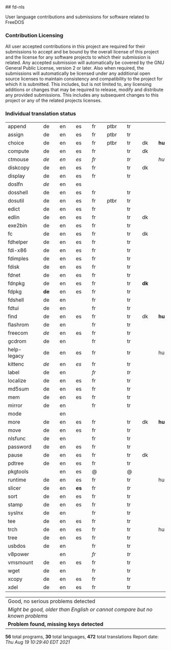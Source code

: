 <html><body>
## fd-nls

User language contributions and submissions for software related to FreeDOS

### Contribution Licensing

All user accepted contributions in this project are required for their
submissions to accept and be bound by the overall license of this project and
the license for any software projects to which their submission is related.
Any accepted submission will automatically be covered by the GNU General
Public License, version 2 or later. Also when required, the submissions will
automatically be licensed under any additional open source licenses to
maintain consistency and compatibility to the project for which it is
submitted. This includes, but is not limited to, any licensing additions or
changes that may be required to release, modify and distribute any provided
submissions. This includes any subsequent changes to this project or any of
the related projects licenses.

### Individual translation status
<table>
<tr><td>append</td><td></td><td>de</td><td></td><td>en</td><td></td><td>es</td><td></td><td>fr</td><td></td><td>ptbr</td><td></td><td>tr</td><td></td><td></td><td></td><td></td><td></td><td></td><td></td><td></td><td></td><td></td><td></td><td></td><td></td><td></td><td></td><td></td><td></td><td></td><td></td><td></td><td></td><td></td><td></td><td></td><td></td><td></td><td></td><td></td><td></td><td></td><td></td><td></td><td></td><td></td><td></td><td></td><td></td><td></td><td></td><td></td><td></td><td></td><td></td><td></td><td></td><td></td><td></td><td></td><td></td><td></td></tr>
<tr><td>assign</td><td></td><td>de</td><td></td><td>en</td><td></td><td>es</td><td></td><td>fr</td><td></td><td>ptbr</td><td></td><td>tr</td><td></td><td></td><td></td><td></td><td></td><td></td><td></td><td></td><td></td><td></td><td></td><td></td><td></td><td></td><td></td><td></td><td></td><td></td><td></td><td></td><td></td><td></td><td></td><td></td><td></td><td></td><td></td><td></td><td></td><td></td><td></td><td></td><td></td><td></td><td></td><td></td><td></td><td></td><td></td><td></td><td></td><td></td><td></td><td></td><td></td><td></td><td></td><td></td><td></td><td></td></tr>
<tr><td>choice</td><td></td><td>de</td><td></td><td>en</td><td></td><td>es</td><td></td><td>fr</td><td></td><td>ptbr</td><td></td><td>tr</td><td></td><td>dk</td><td></td><td><b>hu</b></td><td></td><td>it</td><td></td><td><b>lv</b></td><td></td><td>nl</td><td></td><td>pl</td><td></td><td>pt</td><td></td><td>sl</td><td></td><td><b>sv</b></td><td></td><td></td><td></td><td></td><td></td><td></td><td></td><td></td><td></td><td></td><td></td><td></td><td></td><td></td><td></td><td></td><td></td><td></td><td></td><td></td><td></td><td></td><td></td><td></td><td></td><td></td><td></td><td></td><td></td><td></td><td></td><td></td></tr>
<tr><td>compute</td><td></td><td>de</td><td></td><td>en</td><td></td><td>es</td><td></td><td>fr</td><td></td><td></td><td></td><td>tr</td><td></td><td>dk</td><td></td><td></td><td></td><td></td><td></td><td></td><td></td><td></td><td></td><td>pl</td><td></td><td>pt</td><td></td><td>sl</td><td></td><td></td><td></td><td>cz</td><td></td><td><i>ru</i></td><td></td><td></td><td></td><td></td><td></td><td></td><td></td><td></td><td></td><td></td><td></td><td></td><td></td><td></td><td></td><td></td><td></td><td></td><td></td><td></td><td></td><td></td><td></td><td></td><td></td><td></td><td></td><td></td></tr>
<tr><td>ctmouse</td><td></td><td><i>de</i></td><td></td><td><i>en</i></td><td></td><td><i>es</i></td><td></td><td><i>fr</i></td><td></td><td></td><td></td><td><i>tr</i></td><td></td><td></td><td></td><td><i>hu</i></td><td></td><td><i>it</i></td><td></td><td><i>lv</i></td><td></td><td><i>nl</i></td><td></td><td><i>pl</i></td><td></td><td><i>pt</i></td><td></td><td></td><td></td><td></td><td></td><td></td><td></td><td></td><td></td><td><i>br</i></td><td></td><td><i>sk</i></td><td></td><td></td><td></td><td></td><td></td><td></td><td></td><td></td><td></td><td></td><td></td><td></td><td></td><td></td><td></td><td></td><td></td><td></td><td></td><td></td><td></td><td></td><td></td><td></td></tr>
<tr><td>diskcopy</td><td></td><td>de</td><td></td><td>en</td><td></td><td>es</td><td></td><td>fr</td><td></td><td></td><td></td><td>tr</td><td></td><td>dk</td><td></td><td></td><td></td><td><i>it</i></td><td></td><td></td><td></td><td><i>nl</i></td><td></td><td>pl</td><td></td><td></td><td></td><td>sl</td><td></td><td></td><td></td><td></td><td></td><td></td><td></td><td></td><td></td><td></td><td></td><td></td><td></td><td></td><td></td><td></td><td></td><td></td><td></td><td></td><td></td><td></td><td></td><td></td><td></td><td></td><td></td><td></td><td></td><td></td><td></td><td></td><td></td><td></td></tr>
<tr><td>display</td><td></td><td>de</td><td></td><td>en</td><td></td><td>es</td><td></td><td>fr</td><td></td><td></td><td></td><td>tr</td><td></td><td></td><td></td><td></td><td></td><td></td><td></td><td></td><td></td><td></td><td></td><td></td><td></td><td></td><td></td><td></td><td></td><td></td><td></td><td></td><td></td><td></td><td></td><td></td><td></td><td></td><td></td><td></td><td></td><td></td><td></td><td></td><td></td><td></td><td></td><td></td><td></td><td></td><td></td><td></td><td></td><td></td><td></td><td></td><td></td><td></td><td></td><td></td><td></td><td></td></tr>
<tr><td>doslfn</td><td></td><td><i>de</i></td><td></td><td>en</td><td></td><td>es</td><td></td><td></td><td></td><td></td><td></td><td></td><td></td><td></td><td></td><td></td><td></td><td></td><td></td><td></td><td></td><td></td><td></td><td></td><td></td><td></td><td></td><td></td><td></td><td></td><td></td><td></td><td></td><td></td><td></td><td></td><td></td><td></td><td></td><td></td><td></td><td></td><td></td><td></td><td></td><td></td><td></td><td></td><td></td><td></td><td></td><td></td><td></td><td></td><td></td><td></td><td></td><td></td><td></td><td></td><td></td><td></td></tr>
<tr><td>dosshell</td><td></td><td>de</td><td></td><td>en</td><td></td><td>es</td><td></td><td>fr</td><td></td><td></td><td></td><td>tr</td><td></td><td></td><td></td><td></td><td></td><td></td><td></td><td></td><td></td><td></td><td></td><td></td><td></td><td></td><td></td><td></td><td></td><td></td><td></td><td></td><td></td><td></td><td></td><td></td><td></td><td></td><td></td><td></td><td></td><td></td><td></td><td></td><td></td><td></td><td></td><td></td><td></td><td></td><td></td><td></td><td></td><td></td><td></td><td></td><td></td><td></td><td></td><td></td><td></td><td></td></tr>
<tr><td>dosutil</td><td></td><td>de</td><td></td><td>en</td><td></td><td>es</td><td></td><td>fr</td><td></td><td>ptbr</td><td></td><td>tr</td><td></td><td></td><td></td><td></td><td></td><td></td><td></td><td></td><td></td><td></td><td></td><td></td><td></td><td></td><td></td><td></td><td></td><td></td><td></td><td></td><td></td><td></td><td></td><td></td><td></td><td></td><td></td><td></td><td></td><td></td><td></td><td></td><td></td><td></td><td></td><td></td><td></td><td></td><td></td><td></td><td></td><td></td><td></td><td></td><td></td><td></td><td></td><td></td><td></td><td></td></tr>
<tr><td>edict</td><td></td><td>de</td><td></td><td>en</td><td></td><td>es</td><td></td><td>fr</td><td></td><td></td><td></td><td>tr</td><td></td><td></td><td></td><td></td><td></td><td></td><td></td><td></td><td></td><td></td><td></td><td></td><td></td><td></td><td></td><td></td><td></td><td></td><td></td><td></td><td></td><td></td><td></td><td></td><td></td><td></td><td></td><td></td><td></td><td></td><td></td><td></td><td></td><td></td><td></td><td></td><td></td><td></td><td></td><td></td><td></td><td></td><td></td><td></td><td></td><td></td><td></td><td></td><td></td><td></td></tr>
<tr><td>edlin</td><td></td><td>de</td><td></td><td>en</td><td></td><td>es</td><td></td><td>fr</td><td></td><td></td><td></td><td>tr</td><td></td><td>dk</td><td></td><td></td><td></td><td>it</td><td></td><td></td><td></td><td>nl</td><td></td><td>pl</td><td></td><td>pt</td><td></td><td>sl</td><td></td><td>sv</td><td></td><td></td><td></td><td></td><td></td><td></td><td></td><td></td><td></td><td>da</td><td></td><td>eo</td><td></td><td>eu</td><td></td><td>fi</td><td></td><td>is</td><td></td><td><b>ja</b></td><td></td><td>la</td><td></td><td>no</td><td></td><td></td><td></td><td></td><td></td><td></td><td></td><td></td></tr>
<tr><td>exe2bin</td><td></td><td>de</td><td></td><td>en</td><td></td><td>es</td><td></td><td>fr</td><td></td><td></td><td></td><td>tr</td><td></td><td></td><td></td><td></td><td></td><td></td><td></td><td></td><td></td><td></td><td></td><td></td><td></td><td></td><td></td><td></td><td></td><td></td><td></td><td></td><td></td><td></td><td></td><td></td><td></td><td></td><td></td><td></td><td></td><td></td><td></td><td></td><td></td><td></td><td></td><td></td><td></td><td></td><td></td><td></td><td></td><td></td><td></td><td></td><td></td><td></td><td></td><td></td><td></td><td></td></tr>
<tr><td>fc</td><td></td><td>de</td><td></td><td>en</td><td></td><td>es</td><td></td><td>fr</td><td></td><td></td><td></td><td>tr</td><td></td><td>dk</td><td></td><td></td><td></td><td>it</td><td></td><td>lv</td><td></td><td>nl</td><td></td><td>pl</td><td></td><td></td><td></td><td>sl</td><td></td><td>sv</td><td></td><td></td><td></td><td></td><td></td><td></td><td></td><td></td><td></td><td></td><td></td><td></td><td></td><td></td><td></td><td></td><td></td><td></td><td></td><td></td><td></td><td></td><td></td><td></td><td></td><td></td><td></td><td></td><td></td><td></td><td></td><td></td></tr>
<tr><td>fdhelper</td><td></td><td>de</td><td></td><td>en</td><td></td><td>es</td><td></td><td>fr</td><td></td><td></td><td></td><td>tr</td><td></td><td></td><td></td><td></td><td></td><td></td><td></td><td></td><td></td><td>nl</td><td></td><td></td><td></td><td></td><td></td><td></td><td></td><td></td><td></td><td></td><td></td><td></td><td></td><td></td><td></td><td></td><td></td><td></td><td></td><td>eo</td><td></td><td></td><td></td><td></td><td></td><td></td><td></td><td></td><td></td><td></td><td></td><td></td><td></td><td></td><td></td><td></td><td></td><td></td><td></td><td></td></tr>
<tr><td>fdi-x86</td><td></td><td>de</td><td></td><td>en</td><td></td><td>es</td><td></td><td>fr</td><td></td><td></td><td></td><td>tr</td><td></td><td></td><td></td><td></td><td></td><td></td><td></td><td></td><td></td><td></td><td></td><td></td><td></td><td></td><td></td><td></td><td></td><td></td><td></td><td></td><td></td><td></td><td></td><td></td><td></td><td></td><td></td><td></td><td></td><td></td><td></td><td></td><td></td><td></td><td></td><td></td><td></td><td></td><td></td><td></td><td></td><td></td><td></td><td></td><td></td><td></td><td></td><td></td><td></td><td></td></tr>
<tr><td>fdimples</td><td></td><td>de</td><td></td><td>en</td><td></td><td>es</td><td></td><td>fr</td><td></td><td></td><td></td><td>tr</td><td></td><td></td><td></td><td></td><td></td><td></td><td></td><td></td><td></td><td><i>nl</i></td><td></td><td></td><td></td><td></td><td></td><td></td><td></td><td></td><td></td><td></td><td></td><td><i>ru</i></td><td></td><td></td><td></td><td></td><td></td><td></td><td></td><td>eo</td><td></td><td></td><td></td><td></td><td></td><td></td><td></td><td></td><td></td><td></td><td></td><td></td><td></td><td></td><td></td><td></td><td></td><td></td><td></td><td></td></tr>
<tr><td>fdisk</td><td></td><td>de</td><td></td><td>en</td><td></td><td>es</td><td></td><td>fr</td><td></td><td></td><td></td><td>tr</td><td></td><td></td><td></td><td></td><td></td><td></td><td></td><td></td><td></td><td></td><td></td><td></td><td></td><td></td><td></td><td></td><td></td><td></td><td></td><td></td><td></td><td></td><td></td><td></td><td></td><td></td><td></td><td></td><td></td><td></td><td></td><td></td><td></td><td></td><td></td><td></td><td></td><td></td><td></td><td></td><td></td><td></td><td></td><td></td><td></td><td></td><td></td><td></td><td></td><td></td></tr>
<tr><td>fdnet</td><td></td><td>de</td><td></td><td>en</td><td></td><td>es</td><td></td><td>fr</td><td></td><td></td><td></td><td>tr</td><td></td><td></td><td></td><td></td><td></td><td></td><td></td><td></td><td></td><td></td><td></td><td></td><td></td><td></td><td></td><td></td><td></td><td></td><td></td><td></td><td></td><td></td><td></td><td></td><td></td><td></td><td></td><td></td><td></td><td></td><td></td><td></td><td></td><td></td><td></td><td></td><td></td><td></td><td></td><td></td><td></td><td></td><td></td><td></td><td></td><td></td><td></td><td></td><td></td><td></td></tr>
<tr><td>fdnpkg</td><td></td><td>de</td><td></td><td>en</td><td></td><td>es</td><td></td><td>fr</td><td></td><td></td><td></td><td>tr</td><td></td><td><b>dk</b></td><td></td><td></td><td></td><td></td><td></td><td></td><td></td><td></td><td></td><td><b>pl</b></td><td></td><td></td><td></td><td><b>sl</b></td><td></td><td></td><td></td><td></td><td></td><td></td><td></td><td></td><td></td><td></td><td></td><td></td><td></td><td></td><td></td><td></td><td></td><td></td><td></td><td></td><td></td><td></td><td></td><td></td><td></td><td></td><td></td><td><b>si</b></td><td></td><td></td><td></td><td></td><td></td><td></td></tr>
<tr><td>fdpkg</td><td></td><td><b>de</b></td><td></td><td>en</td><td></td><td>es</td><td></td><td>fr</td><td></td><td></td><td></td><td>tr</td><td></td><td></td><td></td><td></td><td></td><td></td><td></td><td></td><td></td><td></td><td></td><td>pl</td><td></td><td></td><td></td><td></td><td></td><td></td><td></td><td></td><td></td><td></td><td></td><td></td><td></td><td></td><td></td><td></td><td></td><td></td><td></td><td></td><td></td><td></td><td></td><td></td><td></td><td></td><td></td><td></td><td></td><td></td><td></td><td></td><td></td><td></td><td></td><td></td><td></td><td></td></tr>
<tr><td>fdshell</td><td></td><td>de</td><td></td><td>en</td><td></td><td></td><td></td><td>fr</td><td></td><td></td><td></td><td>tr</td><td></td><td></td><td></td><td></td><td></td><td></td><td></td><td></td><td></td><td></td><td></td><td></td><td></td><td></td><td></td><td></td><td></td><td></td><td></td><td></td><td></td><td></td><td></td><td></td><td></td><td></td><td></td><td></td><td></td><td></td><td></td><td></td><td></td><td></td><td></td><td></td><td></td><td></td><td></td><td></td><td></td><td></td><td></td><td></td><td></td><td></td><td></td><td></td><td></td><td></td></tr>
<tr><td>fdtui</td><td></td><td>de</td><td></td><td>en</td><td></td><td></td><td></td><td>fr</td><td></td><td></td><td></td><td>tr</td><td></td><td></td><td></td><td></td><td></td><td></td><td></td><td></td><td></td><td></td><td></td><td></td><td></td><td></td><td></td><td></td><td></td><td></td><td></td><td></td><td></td><td></td><td></td><td></td><td></td><td></td><td></td><td></td><td></td><td></td><td></td><td></td><td></td><td></td><td></td><td></td><td></td><td></td><td></td><td></td><td></td><td></td><td></td><td></td><td></td><td></td><td></td><td></td><td></td><td></td></tr>
<tr><td>find</td><td></td><td>de</td><td></td><td>en</td><td></td><td>es</td><td></td><td>fr</td><td></td><td></td><td></td><td>tr</td><td></td><td>dk</td><td></td><td><b>hu</b></td><td></td><td>it</td><td></td><td>lv</td><td></td><td>nl</td><td></td><td>pl</td><td></td><td>pt</td><td></td><td>sl</td><td></td><td><b>sv</b></td><td></td><td></td><td></td><td>ru</td><td></td><td></td><td></td><td></td><td></td><td></td><td></td><td></td><td></td><td></td><td></td><td></td><td></td><td></td><td></td><td></td><td></td><td></td><td></td><td></td><td></td><td></td><td></td><td></td><td></td><td></td><td></td><td></td></tr>
<tr><td>flashrom</td><td></td><td>de</td><td></td><td>en</td><td></td><td></td><td></td><td>fr</td><td></td><td></td><td></td><td>tr</td><td></td><td></td><td></td><td></td><td></td><td></td><td></td><td></td><td></td><td></td><td></td><td></td><td></td><td></td><td></td><td></td><td></td><td></td><td></td><td></td><td></td><td></td><td></td><td></td><td></td><td></td><td></td><td></td><td></td><td></td><td></td><td></td><td></td><td></td><td></td><td></td><td></td><td></td><td></td><td></td><td></td><td></td><td></td><td></td><td></td><td></td><td></td><td></td><td></td><td></td></tr>
<tr><td>freecom</td><td></td><td><i>de</i></td><td></td><td>en</td><td></td><td>es</td><td></td><td>fr</td><td></td><td></td><td></td><td>tr</td><td></td><td></td><td></td><td></td><td></td><td><i>it</i></td><td></td><td></td><td></td><td><i>nl</i></td><td></td><td>pl</td><td></td><td></td><td></td><td><i>sl</i></td><td></td><td><i>sv</i></td><td></td><td></td><td></td><td><i>ru</i></td><td></td><td></td><td></td><td></td><td></td><td></td><td></td><td></td><td></td><td></td><td></td><td></td><td></td><td></td><td></td><td></td><td></td><td></td><td></td><td></td><td></td><td></td><td></td><td><i>rs</i></td><td></td><td><i>ua</i></td><td></td><td></td></tr>
<tr><td>gcdrom</td><td></td><td>de</td><td></td><td>en</td><td></td><td></td><td></td><td>fr</td><td></td><td></td><td></td><td>tr</td><td></td><td></td><td></td><td></td><td></td><td></td><td></td><td></td><td></td><td></td><td></td><td></td><td></td><td></td><td></td><td></td><td></td><td></td><td></td><td></td><td></td><td></td><td></td><td></td><td></td><td></td><td></td><td></td><td></td><td></td><td></td><td></td><td></td><td></td><td></td><td></td><td></td><td></td><td></td><td></td><td></td><td></td><td></td><td></td><td></td><td></td><td></td><td></td><td></td><td></td></tr>
<tr><td>help-legacy</td><td></td><td>de</td><td></td><td>en</td><td></td><td>es</td><td></td><td>fr</td><td></td><td></td><td></td><td>tr</td><td></td><td></td><td></td><td>hu</td><td></td><td>it</td><td></td><td><b>lv</b></td><td></td><td>nl</td><td></td><td>pl</td><td></td><td>pt</td><td></td><td>sl</td><td></td><td></td><td></td><td></td><td></td><td>ru</td><td></td><td></td><td></td><td></td><td></td><td></td><td></td><td></td><td></td><td></td><td></td><td></td><td></td><td></td><td></td><td></td><td></td><td></td><td></td><td></td><td></td><td></td><td></td><td></td><td></td><td></td><td></td><td></td></tr>
<tr><td>kittenc</td><td></td><td><i>de</i></td><td></td><td>en</td><td></td><td><i>es</i></td><td></td><td>fr</td><td></td><td></td><td></td><td>tr</td><td></td><td></td><td></td><td></td><td></td><td></td><td></td><td></td><td></td><td></td><td></td><td></td><td></td><td></td><td></td><td></td><td></td><td></td><td></td><td></td><td></td><td></td><td></td><td></td><td></td><td></td><td></td><td></td><td></td><td></td><td></td><td></td><td></td><td></td><td></td><td></td><td></td><td></td><td></td><td></td><td></td><td></td><td></td><td></td><td></td><td></td><td></td><td></td><td></td><td></td></tr>
<tr><td>label</td><td></td><td>de</td><td></td><td>en</td><td></td><td></td><td></td><td><i>fr</i></td><td></td><td></td><td></td><td><i>tr</i></td><td></td><td></td><td></td><td></td><td></td><td></td><td></td><td></td><td></td><td></td><td></td><td></td><td></td><td></td><td></td><td></td><td></td><td></td><td></td><td></td><td></td><td></td><td></td><td></td><td></td><td></td><td></td><td></td><td></td><td></td><td></td><td></td><td></td><td></td><td></td><td></td><td></td><td></td><td></td><td></td><td></td><td></td><td></td><td></td><td></td><td></td><td></td><td></td><td></td><td></td></tr>
<tr><td>localize</td><td></td><td>de</td><td></td><td>en</td><td></td><td>es</td><td></td><td>fr</td><td></td><td></td><td></td><td>tr</td><td></td><td></td><td></td><td></td><td></td><td></td><td></td><td></td><td></td><td></td><td></td><td></td><td></td><td></td><td></td><td></td><td></td><td></td><td></td><td></td><td></td><td></td><td></td><td></td><td></td><td></td><td></td><td></td><td></td><td></td><td></td><td></td><td></td><td></td><td></td><td></td><td></td><td></td><td></td><td></td><td></td><td></td><td></td><td></td><td></td><td></td><td></td><td></td><td></td><td></td></tr>
<tr><td>md5sum</td><td></td><td>de</td><td></td><td>en</td><td></td><td>es</td><td></td><td>fr</td><td></td><td></td><td></td><td>tr</td><td></td><td></td><td></td><td></td><td></td><td></td><td></td><td></td><td></td><td><b>nl</b></td><td></td><td>pl</td><td></td><td></td><td></td><td></td><td></td><td></td><td></td><td></td><td></td><td></td><td></td><td></td><td></td><td></td><td></td><td></td><td></td><td></td><td></td><td></td><td></td><td></td><td></td><td></td><td></td><td></td><td></td><td></td><td></td><td></td><td></td><td></td><td></td><td></td><td></td><td></td><td></td><td></td></tr>
<tr><td>mem</td><td></td><td>de</td><td></td><td>en</td><td></td><td>es</td><td></td><td>fr</td><td></td><td></td><td></td><td>tr</td><td></td><td></td><td></td><td></td><td></td><td><b>it</b></td><td></td><td></td><td></td><td><i>nl</i></td><td></td><td>pl</td><td></td><td></td><td></td><td>sl</td><td></td><td></td><td></td><td></td><td></td><td></td><td></td><td></td><td></td><td></td><td></td><td></td><td></td><td></td><td></td><td></td><td></td><td></td><td></td><td></td><td></td><td></td><td></td><td></td><td></td><td></td><td></td><td></td><td></td><td></td><td></td><td></td><td></td><td></td></tr>
<tr><td>mirror</td><td></td><td>de</td><td></td><td>en</td><td></td><td></td><td></td><td>fr</td><td></td><td></td><td></td><td>tr</td><td></td><td></td><td></td><td></td><td></td><td></td><td></td><td></td><td></td><td></td><td></td><td></td><td></td><td></td><td></td><td></td><td></td><td></td><td></td><td></td><td></td><td></td><td></td><td></td><td></td><td></td><td></td><td></td><td></td><td></td><td></td><td></td><td></td><td></td><td></td><td></td><td></td><td></td><td></td><td></td><td></td><td></td><td></td><td></td><td></td><td></td><td></td><td></td><td></td><td></td></tr>
<tr><td>mode</td><td></td><td></td><td></td><td>en</td><td></td><td></td><td></td><td></td><td></td><td></td><td></td><td></td><td></td><td></td><td></td><td></td><td></td><td></td><td></td><td></td><td></td><td></td><td></td><td></td><td></td><td></td><td></td><td></td><td></td><td></td><td></td><td></td><td></td><td></td><td></td><td></td><td></td><td></td><td></td><td></td><td></td><td></td><td></td><td></td><td></td><td></td><td></td><td></td><td></td><td></td><td></td><td></td><td></td><td></td><td></td><td></td><td></td><td></td><td></td><td></td><td></td><td></td></tr>
<tr><td>more</td><td></td><td>de</td><td></td><td>en</td><td></td><td>es</td><td></td><td>fr</td><td></td><td></td><td></td><td>tr</td><td></td><td>dk</td><td></td><td><b>hu</b></td><td></td><td>it</td><td></td><td><b>lv</b></td><td></td><td>nl</td><td></td><td>pl</td><td></td><td>pt</td><td></td><td>sl</td><td></td><td><b>sv</b></td><td></td><td></td><td></td><td>ru</td><td></td><td></td><td></td><td></td><td></td><td></td><td></td><td>eo</td><td></td><td></td><td></td><td></td><td></td><td></td><td></td><td></td><td></td><td></td><td></td><td></td><td></td><td></td><td></td><td></td><td></td><td></td><td></td><td></td></tr>
<tr><td>move</td><td></td><td>de</td><td></td><td>en</td><td></td><td>es</td><td></td><td>fr</td><td></td><td></td><td></td><td>tr</td><td></td><td></td><td></td><td></td><td></td><td>it</td><td></td><td></td><td></td><td></td><td></td><td>pl</td><td></td><td></td><td></td><td>sl</td><td></td><td></td><td></td><td></td><td></td><td></td><td></td><td></td><td></td><td></td><td></td><td></td><td></td><td>eo</td><td></td><td></td><td></td><td></td><td></td><td></td><td></td><td></td><td></td><td></td><td></td><td></td><td></td><td></td><td></td><td></td><td></td><td></td><td></td><td></td></tr>
<tr><td>nlsfunc</td><td></td><td>de</td><td></td><td>en</td><td></td><td></td><td></td><td>fr</td><td></td><td></td><td></td><td>tr</td><td></td><td></td><td></td><td></td><td></td><td></td><td></td><td></td><td></td><td></td><td></td><td></td><td></td><td></td><td></td><td></td><td></td><td></td><td></td><td></td><td></td><td></td><td></td><td></td><td></td><td></td><td></td><td></td><td></td><td></td><td></td><td></td><td></td><td></td><td></td><td></td><td></td><td></td><td></td><td></td><td></td><td></td><td></td><td></td><td></td><td></td><td></td><td></td><td></td><td></td></tr>
<tr><td>password</td><td></td><td>de</td><td></td><td>en</td><td></td><td>es</td><td></td><td>fr</td><td></td><td></td><td></td><td>tr</td><td></td><td></td><td></td><td></td><td></td><td></td><td></td><td></td><td></td><td></td><td></td><td>pl</td><td></td><td>pt</td><td></td><td></td><td></td><td></td><td></td><td></td><td></td><td></td><td></td><td></td><td></td><td></td><td></td><td></td><td></td><td></td><td></td><td></td><td></td><td></td><td></td><td></td><td></td><td></td><td></td><td></td><td></td><td></td><td></td><td></td><td></td><td></td><td></td><td></td><td></td><td></td></tr>
<tr><td>pause</td><td></td><td>de</td><td></td><td>en</td><td></td><td>es</td><td></td><td>fr</td><td></td><td></td><td></td><td>tr</td><td></td><td>dk</td><td></td><td></td><td></td><td></td><td></td><td></td><td></td><td></td><td></td><td>pl</td><td></td><td>pt</td><td></td><td>sl</td><td></td><td>sv</td><td></td><td></td><td></td><td>ru</td><td></td><td></td><td></td><td></td><td></td><td></td><td></td><td></td><td></td><td></td><td></td><td></td><td></td><td></td><td></td><td></td><td></td><td></td><td></td><td></td><td></td><td></td><td></td><td></td><td></td><td></td><td></td><td></td></tr>
<tr><td>pdtree</td><td></td><td>de</td><td></td><td>en</td><td></td><td>es</td><td></td><td>fr</td><td></td><td></td><td></td><td>tr</td><td></td><td></td><td></td><td></td><td></td><td></td><td></td><td></td><td></td><td></td><td></td><td></td><td></td><td></td><td></td><td></td><td></td><td></td><td></td><td></td><td></td><td></td><td></td><td></td><td></td><td></td><td></td><td></td><td></td><td></td><td></td><td></td><td></td><td></td><td></td><td></td><td></td><td></td><td></td><td></td><td></td><td></td><td></td><td></td><td></td><td></td><td></td><td></td><td></td><td></td></tr>
<tr><td>pkgtools</td><td></td><td></td><td></td><td>en</td><td></td><td>es</td><td></td><td>@</td><td></td><td></td><td></td><td>@</td><td></td><td></td><td></td><td></td><td></td><td></td><td></td><td></td><td></td><td></td><td></td><td></td><td></td><td></td><td></td><td></td><td></td><td></td><td></td><td></td><td></td><td></td><td></td><td></td><td></td><td></td><td></td><td></td><td></td><td></td><td></td><td></td><td></td><td></td><td></td><td></td><td></td><td></td><td></td><td></td><td></td><td></td><td></td><td></td><td></td><td></td><td></td><td></td><td></td><td></td></tr>
<tr><td>runtime</td><td></td><td>de</td><td></td><td>en</td><td></td><td>es</td><td></td><td>fr</td><td></td><td></td><td></td><td>tr</td><td></td><td></td><td></td><td>hu</td><td></td><td></td><td></td><td>lv</td><td></td><td></td><td></td><td></td><td></td><td></td><td></td><td></td><td></td><td></td><td></td><td></td><td></td><td>ru</td><td></td><td></td><td></td><td></td><td></td><td></td><td></td><td></td><td></td><td></td><td></td><td></td><td></td><td></td><td></td><td></td><td></td><td></td><td></td><td></td><td></td><td></td><td></td><td></td><td></td><td></td><td></td><td></td></tr>
<tr><td>slicer</td><td></td><td>de</td><td></td><td>en</td><td></td><td><b>es</b></td><td></td><td>fr</td><td></td><td></td><td></td><td><i>tr</i></td><td></td><td></td><td></td><td></td><td></td><td></td><td></td><td></td><td></td><td></td><td></td><td></td><td></td><td></td><td></td><td></td><td></td><td></td><td></td><td></td><td></td><td></td><td></td><td></td><td></td><td></td><td></td><td></td><td></td><td></td><td></td><td></td><td></td><td></td><td></td><td></td><td></td><td></td><td></td><td></td><td></td><td></td><td></td><td></td><td></td><td></td><td></td><td></td><td></td><td></td></tr>
<tr><td>sort</td><td></td><td>de</td><td></td><td>en</td><td></td><td>es</td><td></td><td>fr</td><td></td><td></td><td></td><td>tr</td><td></td><td></td><td></td><td></td><td></td><td>it</td><td></td><td><b>lv</b></td><td></td><td>nl</td><td></td><td>pl</td><td></td><td>pt</td><td></td><td>sl</td><td></td><td></td><td></td><td></td><td></td><td></td><td></td><td></td><td></td><td></td><td></td><td></td><td></td><td></td><td></td><td></td><td></td><td></td><td></td><td></td><td></td><td></td><td></td><td></td><td></td><td></td><td></td><td></td><td></td><td></td><td></td><td></td><td></td><td></td></tr>
<tr><td>stamp</td><td></td><td>de</td><td></td><td>en</td><td></td><td>es</td><td></td><td>fr</td><td></td><td></td><td></td><td>tr</td><td></td><td></td><td></td><td></td><td></td><td></td><td></td><td></td><td></td><td></td><td></td><td></td><td></td><td></td><td></td><td></td><td></td><td></td><td></td><td></td><td></td><td>ru</td><td></td><td></td><td></td><td></td><td></td><td></td><td></td><td></td><td></td><td></td><td></td><td></td><td></td><td></td><td></td><td></td><td></td><td></td><td></td><td></td><td></td><td></td><td></td><td></td><td></td><td></td><td></td><td></td></tr>
<tr><td>syslnx</td><td></td><td>de</td><td></td><td>en</td><td></td><td></td><td></td><td>fr</td><td></td><td></td><td></td><td>tr</td><td></td><td></td><td></td><td></td><td></td><td></td><td></td><td></td><td></td><td></td><td></td><td></td><td></td><td></td><td></td><td></td><td></td><td></td><td></td><td></td><td></td><td></td><td></td><td></td><td></td><td></td><td></td><td></td><td></td><td></td><td></td><td></td><td></td><td></td><td></td><td></td><td></td><td></td><td></td><td></td><td></td><td></td><td></td><td></td><td></td><td></td><td></td><td></td><td></td><td></td></tr>
<tr><td>tee</td><td></td><td>de</td><td></td><td>en</td><td></td><td>es</td><td></td><td>fr</td><td></td><td></td><td></td><td>tr</td><td></td><td></td><td></td><td></td><td></td><td></td><td></td><td></td><td></td><td></td><td></td><td>pl</td><td></td><td>pt</td><td></td><td>sl</td><td></td><td></td><td></td><td></td><td></td><td></td><td></td><td></td><td></td><td></td><td></td><td></td><td></td><td>eo</td><td></td><td></td><td></td><td></td><td></td><td></td><td></td><td></td><td></td><td></td><td></td><td></td><td></td><td></td><td></td><td></td><td></td><td></td><td></td><td></td></tr>
<tr><td>trch</td><td></td><td>de</td><td></td><td>en</td><td></td><td>es</td><td></td><td>fr</td><td></td><td></td><td></td><td>tr</td><td></td><td></td><td></td><td>hu</td><td></td><td></td><td></td><td>lv</td><td></td><td></td><td></td><td>pl</td><td></td><td>pt</td><td></td><td>sl</td><td></td><td></td><td></td><td></td><td></td><td>ru</td><td></td><td></td><td></td><td></td><td></td><td></td><td></td><td>eo</td><td></td><td></td><td></td><td></td><td></td><td></td><td></td><td></td><td></td><td></td><td></td><td></td><td></td><td></td><td></td><td></td><td></td><td></td><td></td><td></td></tr>
<tr><td>tree</td><td></td><td>de</td><td></td><td>en</td><td></td><td>es</td><td></td><td>fr</td><td></td><td></td><td></td><td>tr</td><td></td><td></td><td></td><td></td><td></td><td>it</td><td></td><td></td><td></td><td></td><td></td><td>pl</td><td></td><td></td><td></td><td>sl</td><td></td><td></td><td></td><td></td><td></td><td>ru</td><td></td><td></td><td></td><td></td><td></td><td></td><td></td><td></td><td></td><td></td><td></td><td></td><td></td><td></td><td></td><td></td><td></td><td></td><td></td><td></td><td></td><td></td><td></td><td></td><td></td><td></td><td></td><td></td></tr>
<tr><td>usbdos</td><td></td><td>de</td><td></td><td>en</td><td></td><td></td><td></td><td>fr</td><td></td><td></td><td></td><td>tr</td><td></td><td></td><td></td><td></td><td></td><td></td><td></td><td></td><td></td><td></td><td></td><td></td><td></td><td></td><td></td><td></td><td></td><td></td><td></td><td></td><td></td><td></td><td></td><td></td><td></td><td></td><td></td><td></td><td></td><td></td><td></td><td></td><td></td><td></td><td></td><td></td><td></td><td></td><td></td><td></td><td></td><td></td><td></td><td></td><td></td><td></td><td></td><td></td><td></td><td></td></tr>
<tr><td>v8power</td><td></td><td></td><td></td><td>en</td><td></td><td></td><td></td><td><i>fr</i></td><td></td><td></td><td></td><td><i>tr</i></td><td></td><td></td><td></td><td></td><td></td><td></td><td></td><td></td><td></td><td></td><td></td><td></td><td></td><td></td><td></td><td></td><td></td><td></td><td></td><td></td><td></td><td></td><td></td><td></td><td></td><td></td><td></td><td></td><td></td><td></td><td></td><td></td><td></td><td></td><td></td><td></td><td></td><td></td><td></td><td></td><td></td><td></td><td></td><td></td><td></td><td></td><td></td><td></td><td></td><td></td></tr>
<tr><td>vmsmount</td><td></td><td>de</td><td></td><td>en</td><td></td><td>es</td><td></td><td>fr</td><td></td><td></td><td></td><td>tr</td><td></td><td></td><td></td><td></td><td></td><td></td><td></td><td></td><td></td><td>nl</td><td></td><td></td><td></td><td></td><td></td><td></td><td></td><td></td><td></td><td></td><td></td><td></td><td></td><td></td><td></td><td></td><td></td><td></td><td></td><td></td><td></td><td></td><td></td><td></td><td></td><td></td><td></td><td></td><td></td><td></td><td></td><td></td><td></td><td></td><td></td><td></td><td></td><td></td><td></td><td></td></tr>
<tr><td>wget</td><td></td><td>de</td><td></td><td>en</td><td></td><td></td><td></td><td>fr</td><td></td><td></td><td></td><td>tr</td><td></td><td></td><td></td><td></td><td></td><td></td><td></td><td></td><td></td><td></td><td></td><td></td><td></td><td></td><td></td><td></td><td></td><td></td><td></td><td></td><td></td><td></td><td></td><td></td><td></td><td></td><td></td><td></td><td></td><td></td><td></td><td></td><td></td><td></td><td></td><td></td><td></td><td></td><td></td><td></td><td></td><td></td><td></td><td></td><td></td><td></td><td></td><td></td><td></td><td></td></tr>
<tr><td>xcopy</td><td></td><td>de</td><td></td><td>en</td><td></td><td>es</td><td></td><td>fr</td><td></td><td></td><td></td><td>tr</td><td></td><td></td><td></td><td></td><td></td><td>it</td><td></td><td></td><td></td><td></td><td></td><td>pl</td><td></td><td></td><td></td><td>sl</td><td></td><td></td><td></td><td></td><td></td><td>ru</td><td></td><td></td><td></td><td></td><td></td><td></td><td></td><td></td><td></td><td></td><td></td><td></td><td></td><td></td><td></td><td></td><td></td><td></td><td></td><td></td><td></td><td></td><td></td><td></td><td></td><td></td><td></td><td></td></tr>
<tr><td>xdel</td><td></td><td>de</td><td></td><td>en</td><td></td><td>es</td><td></td><td>fr</td><td></td><td></td><td></td><td>tr</td><td></td><td></td><td></td><td></td><td></td><td></td><td></td><td></td><td></td><td></td><td></td><td></td><td></td><td>pt</td><td></td><td></td><td></td><td></td><td></td><td></td><td></td><td></td><td></td><td></td><td></td><td></td><td></td><td></td><td></td><td></td><td></td><td></td><td></td><td></td><td></td><td></td><td></td><td></td><td></td><td></td><td></td><td></td><td></td><td></td><td></td><td></td><td></td><td></td><td></td><td></td></tr>
</table>

<table>
<tr><td>Good, no serious problems detected</td></tr>
<tr><td><i>Might be good, older than English or cannot compare but no known problems</i></tr>
<tr><td><b>Problem found, missing keys detected</b></td></tr>
</table>



**56** total programs, **30** total languages, **472** total translations
Report date: *Thu Aug 19 10:29:40 EDT 2021*
